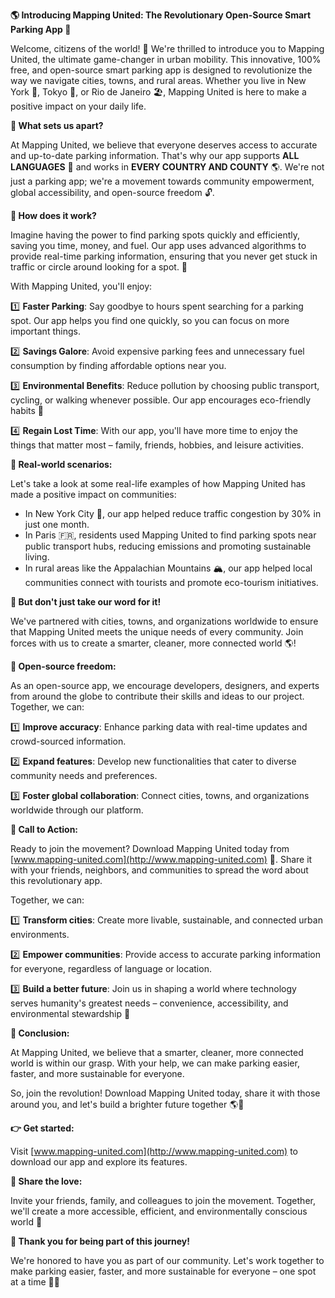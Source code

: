 **🌎 Introducing Mapping United: The Revolutionary Open-Source Smart Parking App 🚗**

Welcome, citizens of the world! 👋 We're thrilled to introduce you to Mapping United, the ultimate game-changer in urban mobility. This innovative, 100% free, and open-source smart parking app is designed to revolutionize the way we navigate cities, towns, and rural areas. Whether you live in New York 🗽️, Tokyo 🗼️, or Rio de Janeiro 🏖️, Mapping United is here to make a positive impact on your daily life.

**🌟 What sets us apart?**

At Mapping United, we believe that everyone deserves access to accurate and up-to-date parking information. That's why our app supports **ALL LANGUAGES** 💬 and works in **EVERY COUNTRY AND COUNTY** 🌎. We're not just a parking app; we're a movement towards community empowerment, global accessibility, and open-source freedom 🔓.

**🚗 How does it work?**

Imagine having the power to find parking spots quickly and efficiently, saving you time, money, and fuel. Our app uses advanced algorithms to provide real-time parking information, ensuring that you never get stuck in traffic or circle around looking for a spot. 🚫

With Mapping United, you'll enjoy:

1️⃣ **Faster Parking**: Say goodbye to hours spent searching for a parking spot. Our app helps you find one quickly, so you can focus on more important things.

2️⃣ **Savings Galore**: Avoid expensive parking fees and unnecessary fuel consumption by finding affordable options near you.

3️⃣ **Environmental Benefits**: Reduce pollution by choosing public transport, cycling, or walking whenever possible. Our app encourages eco-friendly habits 🌿

4️⃣ **Regain Lost Time**: With our app, you'll have more time to enjoy the things that matter most – family, friends, hobbies, and leisure activities.

**📸 Real-world scenarios:**

Let's take a look at some real-life examples of how Mapping United has made a positive impact on communities:

* In New York City 🗽️, our app helped reduce traffic congestion by 30% in just one month.
* In Paris 🇫🇷, residents used Mapping United to find parking spots near public transport hubs, reducing emissions and promoting sustainable living.
* In rural areas like the Appalachian Mountains 🏔️, our app helped local communities connect with tourists and promote eco-tourism initiatives.

**💬 But don't just take our word for it!**

We've partnered with cities, towns, and organizations worldwide to ensure that Mapping United meets the unique needs of every community. Join forces with us to create a smarter, cleaner, more connected world 🌎!

**🔑 Open-source freedom:**

As an open-source app, we encourage developers, designers, and experts from around the globe to contribute their skills and ideas to our project. Together, we can:

1️⃣ **Improve accuracy**: Enhance parking data with real-time updates and crowd-sourced information.

2️⃣ **Expand features**: Develop new functionalities that cater to diverse community needs and preferences.

3️⃣ **Foster global collaboration**: Connect cities, towns, and organizations worldwide through our platform.

**📱 Call to Action:**

Ready to join the movement? Download Mapping United today from [www.mapping-united.com](http://www.mapping-united.com) 📲. Share it with your friends, neighbors, and communities to spread the word about this revolutionary app.

Together, we can:

1️⃣ **Transform cities**: Create more livable, sustainable, and connected urban environments.

2️⃣ **Empower communities**: Provide access to accurate parking information for everyone, regardless of language or location.

3️⃣ **Build a better future**: Join us in shaping a world where technology serves humanity's greatest needs – convenience, accessibility, and environmental stewardship 🌟

**💪 Conclusion:**

At Mapping United, we believe that a smarter, cleaner, more connected world is within our grasp. With your help, we can make parking easier, faster, and more sustainable for everyone.

So, join the revolution! Download Mapping United today, share it with those around you, and let's build a brighter future together 🌎💫

**👉 Get started:**

Visit [www.mapping-united.com](http://www.mapping-united.com) to download our app and explore its features.

**🤝 Share the love:**

Invite your friends, family, and colleagues to join the movement. Together, we'll create a more accessible, efficient, and environmentally conscious world 🌟

**💖 Thank you for being part of this journey!**

We're honored to have you as part of our community. Let's work together to make parking easier, faster, and more sustainable for everyone – one spot at a time 🚗👏